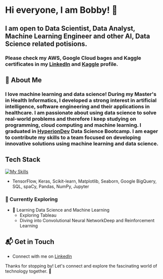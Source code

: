 # Hi everyone, I am Bobby! 👋

<!--
![Bobby's Stats](https://github-readme-stats.vercel.app/api?username=lwtb7801&theme=vue-dark&show_icons=true&hide_border=true&count_private=true)
-->

<!--
**lwtb7801/lwtb7801** is a ✨ _special_ ✨ repository because its `README.md` (this file) appears on your GitHub profile.

Here are some ideas to get you started:

- 🔭 I’m currently working on ...
- 🌱 I’m currently learning ...
- 👯 I’m looking to collaborate on ...
- 🤔 I’m looking for help with ...
- 💬 Ask me about ...
- 📫 How to reach me: ...
- 😄 Pronouns: ...
- ⚡ Fun fact: ...
-->


## I am open to Data Scientist, Data Analyst, Machine Learning Engineer and other AI, Data Science related potisions.

### Please check my AWS, Google Cloud bages and Kaggle certificates in my [LinkedIn](https://www.linkedin.com/in/bobby-lo-814707251) and [Kaggle](https://www.kaggle.com/lwtbkaggle) profile.


## 🚀 About Me
### I love machine learning and data science! During my Master's in Health Informatics, I developed a strong interest in artificial intelligence, software engineering and their applications in healthcare. I am passionate about using data science to solve real-world problems and therefore I keep studying on programming, cloud computing and machine learning. I graduated in [HyperionDev](https://www.hyperiondev.com/portfolio/WL23120013752/) Data Science Bootcamp. I am eager to contribute my skills to a team focused on developing innovative solutions using machine learning and data science.

## Tech Stack
[![My Skills](https://skillicons.dev/icons?i=py,azure,aws,gcp,git,github,vscode,html,css)](https://skillicons.dev)
- TensorFlow, Keras, Scikit-learn, Matplotlib, Seaborn, Google BigQuery, SQL, spaCy, Pandas, NumPy, Jupyter 

### 🌱 Currently Exploring

- 🚀 Learning Data Science and Machine Learning
  - Exploring Tableau
  - Diving into Convolutional Neural NetworkDeep and Reinforcement Learning

## 📬 Get in Touch
- Connect with me on [LinkedIn](https://www.linkedin.com/in/bobby-waitung-lo)

Thanks for stopping by! Let's connect and explore the fascinating world of technology together. 🚀
